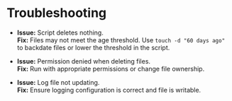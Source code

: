 # Troubleshooting

- **Issue:** Script deletes nothing.  
  **Fix:** Files may not meet the age threshold. Use `touch -d "60 days ago"` to backdate files or lower the threshold in the script.

- **Issue:** Permission denied when deleting files.  
  **Fix:** Run with appropriate permissions or change file ownership.

- **Issue:** Log file not updating.  
  **Fix:** Ensure logging configuration is correct and file is writable.
